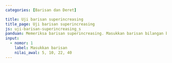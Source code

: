 ```yaml
---
categories: [Barisan dan Deret]

title: Uji barisan superincreasing
title_page: Uji barisan superincreasing
js: uji-barisan-superincreasing_s
panduan: Memeriksa barisan superincreasing. Masukkan barisan bilangan bulat positf.
input:
  - nomor: 1
    label: Masukkan barisan
    nilai_awal: 5, 10, 22, 40
---
```

